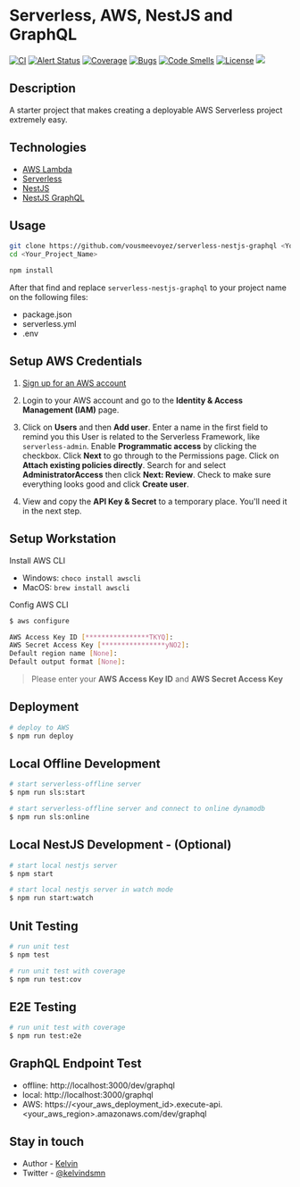 # Serverless, AWS, NestJS and GraphQL

<p>
<a href="https://github.com/vousmeevoyez/serverless-nestjs-graphql/actions"><img src="https://github.com/vousmeevoyez/serverless-nestjs-graphql/workflows/Node.js%20CI/badge.svg" alt="CI"></a>
<a href="https://sonarcloud.io/dashboard?id=vousmeevoyez_serverless-nestjs-graphql"><img src="https://sonarcloud.io/api/project_badges/measure?project=vousmeevoyez_serverless-nestjs-graphql&metric=alert_status" alt="Alert Status"></a>
<a href="https://sonarcloud.io/component_measures?id=vousmeevoyez_serverless-nestjs-graphql&metric=coverage&view=list"><img src="https://sonarcloud.io/api/project_badges/measure?project=vousmeevoyez_serverless-nestjs-graphql&metric=coverage" alt="Coverage"></a>
<a href="https://sonarcloud.io/project/issues?id=vousmeevoyez_serverless-nestjs-graphql&resolved=false"><img src="https://sonarcloud.io/api/project_badges/measure?project=vousmeevoyez_serverless-nestjs-graphql&metric=bugs" alt="Bugs"></a>
<a href="https://sonarcloud.io/project/issues?id=vousmeevoyez_serverless-nestjs-graphql&resolved=false"><img src="https://sonarcloud.io/api/project_badges/measure?project=vousmeevoyez_serverless-nestjs-graphql&metric=code_smells" alt="Code Smells"></a>
<a href="https://github.com/vousmeevoyez/serverless-nestjs-graphql/blob/master/LICENSE"><img src="https://img.shields.io/github/license/vousmeevoyez/serverless-nestjs-graphql" alt="License"></a>
<a href="https://twitter.com/kelvindsmn"><img src="https://img.shields.io/twitter/follow/kelvindsmn.svg?style=social&label=Follow"></a>
</p>

## Description

A starter project that makes creating a deployable AWS Serverless project extremely easy.

## Technologies

- [AWS Lambda](https://aws.amazon.com/lambda)
- [Serverless](https://serverless.com/framework/docs/providers/aws/)
- [NestJS](https://docs.nestjs.com/)
- [NestJS GraphQL](https://docs.nestjs.com/graphql/quick-start)

## Usage

```bash
git clone https://github.com/vousmeevoyez/serverless-nestjs-graphql <Your_Project_Name>
cd <Your_Project_Name>

npm install
```

After that find and replace `serverless-nestjs-graphql` to your project name on the following files:

- package.json
- serverless.yml
- .env

## Setup AWS Credentials

1. [Sign up for an AWS account](https://serverless.com/framework/docs/providers/aws/guide/credentials#sign-up-for-an-aws-account)

2. Login to your AWS account and go to the **Identity & Access Management (IAM)** page.

3. Click on **Users** and then **Add user**. Enter a name in the first field to remind you this User is related to the Serverless Framework, like `serverless-admin`. Enable **Programmatic access** by clicking the checkbox. Click **Next** to go through to the Permissions page. Click on **Attach existing policies directly**. Search for and select **AdministratorAccess** then click **Next: Review**. Check to make sure everything looks good and click **Create user**.

4. View and copy the **API Key & Secret** to a temporary place. You'll need it in the next step.

## Setup Workstation

Install AWS CLI

- Windows: `choco install awscli`
- MacOS: `brew install awscli`

Config AWS CLI

```bash
$ aws configure

AWS Access Key ID [****************TKYQ]:
AWS Secret Access Key [****************yNO2]:
Default region name [None]:
Default output format [None]:
```

> Please enter your **AWS Access Key ID** and **AWS Secret Access Key**

## Deployment

```bash
# deploy to AWS
$ npm run deploy
```

## Local Offline Development

```bash
# start serverless-offline server
$ npm run sls:start

# start serverless-offline server and connect to online dynamodb
$ npm run sls:online
```

## Local NestJS Development - (Optional)

```bash
# start local nestjs server
$ npm start

# start local nestjs server in watch mode
$ npm run start:watch
```

## Unit Testing

```bash
# run unit test
$ npm test

# run unit test with coverage
$ npm run test:cov
```

## E2E Testing

```bash
# run unit test with coverage
$ npm run test:e2e
```

## GraphQL Endpoint Test

- offline: http://localhost:3000/dev/graphql
- local: http://localhost:3000/graphql
- AWS: https://<your_aws_deployment_id>.execute-api.<your_aws_region>.amazonaws.com/dev/graphql


## Stay in touch

- Author - [Kelvin](mailto:kelvindsmn@gmail.com)
- Twitter - [@kelvindsmn](https://twitter.com/kelvindsmn)
